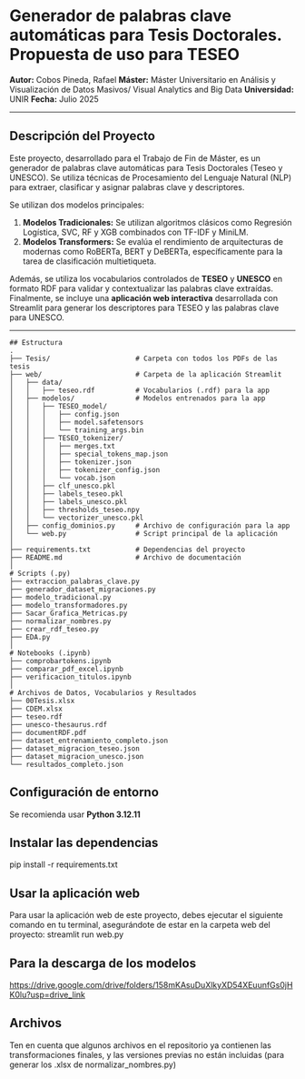 # Generador de palabras clave automáticas para Tesis Doctorales. Propuesta de uso para TESEO

**Autor:** Cobos Pineda, Rafael 
**Máster:** Máster Universitario en Análisis y Visualización de Datos Masivos/ Visual Analytics and Big Data 
**Universidad:** UNIR 
**Fecha:** Julio 2025

---

## Descripción del Proyecto

Este proyecto, desarrollado para el Trabajo de Fin de Máster, es un generador de palabras clave automáticas para Tesis Doctorales (Teseo y UNESCO). Se utiliza técnicas de Procesamiento del Lenguaje Natural (NLP) para extraer, clasificar y asignar palabras clave y descriptores.

Se utilizan dos modelos principales:
1.  **Modelos Tradicionales:** Se utilizan algoritmos clásicos como Regresión Logística, SVC, RF y XGB combinados con TF-IDF y MiniLM.
2.  **Modelos Transformers:** Se evalúa el rendimiento de arquitecturas de modernas como RoBERTa, BERT y DeBERTa, específicamente para la tarea de clasificación multietiqueta.

Además, se utiliza los vocabularios controlados de **TESEO** y **UNESCO** en formato RDF para validar y contextualizar las palabras clave extraídas. Finalmente, se incluye una **aplicación web interactiva** desarrollada con Streamlit para generar los descriptores para TESEO y las palabras clave para UNESCO.

---
```
## Estructura 
.
├── Tesis/                     # Carpeta con todos los PDFs de las tesis
├── web/                       # Carpeta de la aplicación Streamlit
│   ├── data/
│   │   ├── teseo.rdf          # Vocabularios (.rdf) para la app
│   ├── modelos/               # Modelos entrenados para la app
│   │   ├── TESEO_model/
│   │   │   ├── config.json
│   │   │   ├── model.safetensors
│   │   │   └── training_args.bin
│   │   ├── TESEO_tokenizer/
│   │   │   ├── merges.txt
│   │   │   ├── special_tokens_map.json
│   │   │   ├── tokenizer.json
│   │   │   ├── tokenizer_config.json
│   │   │   └── vocab.json
│   │   ├── clf_unesco.pkl
│   │   ├── labels_teseo.pkl
│   │   ├── labels_unesco.pkl
│   │   ├── thresholds_teseo.npy
│   │   └── vectorizer_unesco.pkl
│   ├── config_dominios.py     # Archivo de configuración para la app
│   └── web.py                 # Script principal de la aplicación
│
├── requirements.txt           # Dependencias del proyecto
├── README.md                  # Archivo de documentación
│
# Scripts (.py)
├── extraccion_palabras_clave.py
├── generador_dataset_migraciones.py
├── modelo_tradicional.py
├── modelo_transformadores.py
├── Sacar_Grafica_Metricas.py
├── normalizar_nombres.py
├── crear_rdf_teseo.py
├── EDA.py
│
# Notebooks (.ipynb)
├── comprobartokens.ipynb
├── comparar_pdf_excel.ipynb
├── verificacion_titulos.ipynb
│
# Archivos de Datos, Vocabularios y Resultados
├── 00Tesis.xlsx
├── CDEM.xlsx
├── teseo.rdf
├── unesco-thesaurus.rdf
├── documentRDF.pdf
├── dataset_entrenamiento_completo.json
├── dataset_migracion_teseo.json
├── dataset_migracion_unesco.json
└── resultados_completo.json
```
## Configuración de entorno
Se recomienda usar **Python 3.12.11**

## Instalar las dependencias
pip install -r requirements.txt

## Usar la aplicación web
Para usar la aplicación web de este proyecto, debes ejecutar el siguiente comando en tu terminal, asegurándote de estar en la carpeta web del proyecto:
streamlit run web.py

## Para la descarga de los modelos
https://drive.google.com/drive/folders/158mKAsuDuXlkyXD54XEuunfGs0jHK0lu?usp=drive_link

## Archivos
Ten en cuenta que algunos archivos en el repositorio ya contienen las transformaciones finales, y las versiones previas no están incluidas (para generar los .xlsx de normalizar_nombres.py)
